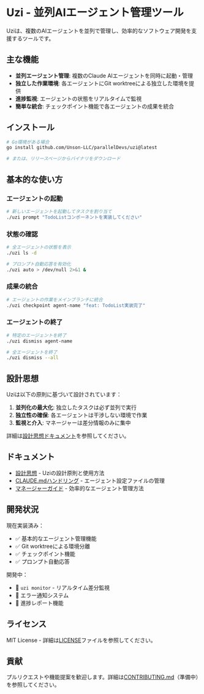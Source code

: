 # Uzi - 並列AIエージェント管理ツール

Uziは、複数のAIエージェントを並列で管理し、効率的なソフトウェア開発を支援するツールです。

## 主な機能

- **並列エージェント管理**: 複数のClaude AIエージェントを同時に起動・管理
- **独立した作業環境**: 各エージェントにGit worktreeによる独立した環境を提供
- **進捗監視**: エージェントの状態をリアルタイムで監視
- **簡単な統合**: チェックポイント機能で各エージェントの成果を統合

## インストール

```bash
# Go環境がある場合
go install github.com/Unson-LLC/parallelDevs/uzi@latest

# または、リリースページからバイナリをダウンロード
```

## 基本的な使い方

### エージェントの起動
```bash
# 新しいエージェントを起動してタスクを割り当て
./uzi prompt "TodoListコンポーネントを実装してください"
```

### 状態の確認
```bash
# 全エージェントの状態を表示
./uzi ls -d

# プロンプト自動応答を有効化
./uzi auto > /dev/null 2>&1 &
```

### 成果の統合
```bash
# エージェントの作業をメインブランチに統合
./uzi checkpoint agent-name "feat: TodoList実装完了"
```

### エージェントの終了
```bash
# 特定のエージェントを終了
./uzi dismiss agent-name

# 全エージェントを終了
./uzi dismiss --all
```

## 設計思想

Uziは以下の原則に基づいて設計されています：

1. **並列化の最大化**: 独立したタスクは必ず並列で実行
2. **独立性の確保**: 各エージェントは干渉しない環境で作業
3. **監視と介入**: マネージャーは差分情報のみに集中

詳細は[設計思想ドキュメント](./docs/uzi-design-philosophy.md)を参照してください。

## ドキュメント

- [設計思想](./docs/uzi-design-philosophy.md) - Uziの設計原則と使用方法
- [CLAUDE.mdハンドリング](./docs/uzi-claude-md-handling.md) - エージェント設定ファイルの管理
- [マネージャーガイド](./docs/uzi-manager/) - 効率的なエージェント管理方法

## 開発状況

現在実装済み：
- ✅ 基本的なエージェント管理機能
- ✅ Git worktreeによる環境分離
- ✅ チェックポイント機能
- ✅ プロンプト自動応答

開発中：
- 🚧 `uzi monitor` - リアルタイム差分監視
- 🚧 エラー通知システム
- 🚧 進捗レポート機能

## ライセンス

MIT License - 詳細は[LICENSE](./LICENSE)ファイルを参照してください。

## 貢献

プルリクエストや機能提案を歓迎します。詳細は[CONTRIBUTING.md](./CONTRIBUTING.md)（準備中）を参照してください。